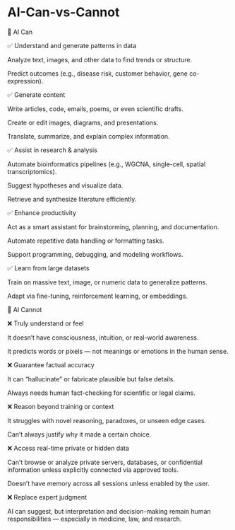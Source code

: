 # AI-Can-vs-Cannot

🧠 AI Can

✅ Understand and generate patterns in data

Analyze text, images, and other data to find trends or structure.

Predict outcomes (e.g., disease risk, customer behavior, gene co-expression).

✅ Generate content

Write articles, code, emails, poems, or even scientific drafts.

Create or edit images, diagrams, and presentations.

Translate, summarize, and explain complex information.

✅ Assist in research & analysis

Automate bioinformatics pipelines (e.g., WGCNA, single-cell, spatial transcriptomics).

Suggest hypotheses and visualize data.

Retrieve and synthesize literature efficiently.

✅ Enhance productivity

Act as a smart assistant for brainstorming, planning, and documentation.

Automate repetitive data handling or formatting tasks.

Support programming, debugging, and modeling workflows.

✅ Learn from large datasets

Train on massive text, image, or numeric data to generalize patterns.

Adapt via fine-tuning, reinforcement learning, or embeddings.

🚫 AI Cannot

❌ Truly understand or feel

It doesn’t have consciousness, intuition, or real-world awareness.

It predicts words or pixels — not meanings or emotions in the human sense.

❌ Guarantee factual accuracy

It can “hallucinate” or fabricate plausible but false details.

Always needs human fact-checking for scientific or legal claims.

❌ Reason beyond training or context

It struggles with novel reasoning, paradoxes, or unseen edge cases.

Can’t always justify why it made a certain choice.

❌ Access real-time private or hidden data

Can’t browse or analyze private servers, databases, or confidential information unless explicitly connected via approved tools.

Doesn’t have memory across all sessions unless enabled by the user.

❌ Replace expert judgment

AI can suggest, but interpretation and decision-making remain human responsibilities — especially in medicine, law, and research.
